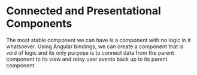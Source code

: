 # Connected and Presentational Components

The most stable component we can have is a component with no logic in it whatsoever. Using Angular bindings, we can create a component that is void of logic and its only purpose is to connect data from the parent component to its view and relay user events back up to its parent component.